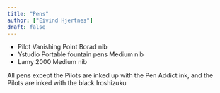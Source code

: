 ```yaml
---
title: "Pens"
author: ["Eivind Hjertnes"]
draft: false
---
```


-   Pilot Vanishing Point Borad nib
-   Ystudio Portable fountain pens Medium nib
-   Lamy 2000 Medium nib

All pens except the Pilots are inked up with the Pen Addict ink, and the Pilots are inked with the black Iroshizuku
